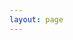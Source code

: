 ```yaml
---
layout: page
---
```


<div class="hero" :style="{ '--bg-image': `url('${bgImageUrl}')`}">
</div>

  <div class="hero-content">
    <span class="tt">"{{ lastItem }}"</span><br><br>
    <span class="su">- Tejas Nyaharkar, {{ formatDate(lastQuote) }}</span>
  </div>
  
<div v-html="compiledAll"></div>

<script setup>
import { computed, ref, onMounted } from 'vue';
import { marked } from "marked";

const bgImageUrl = ref(`https://github.com/Villagecool/Tejas-QOTD/blob/main/docs/${getRandomInt(1,7)}.png?raw=true`)

const lastItem = ref('');
const lastQuote = ref('');
const lastAllQuotes = ref('');
const CSV_URL = 'https://docs.google.com/spreadsheets/d/e/2PACX-1vT_jn9zYgQ5Tc6Fj15yaW3260i7DqqTnv8_QgliGj-M61qS5pgRspYFtnAiDk7xw0xl5SBKTdoYLNKP/pub?output=csv';

async function fetchLastItem() {
  try {
    const response = await fetch(CSV_URL);
    const text = await response.text();
    const rows = text.split('\n'); // Split CSV into rows
    
    if (rows.length > 1) {
      lastItem.value = rows[rows.length - 1].split(',')[0]; // Last row, first column
      //generateAudio(lastItem.value) //this cost too much
    } else {
      lastItem.value = 'No quote for today';
    }
  } catch (error) {
    lastItem.value = 'someone broke the google doc';
  }
}

async function fetchLastDate() {
  try {
    const response = await fetch(CSV_URL);
    const text = await response.text();
    const rows = text.split('\n'); // Split CSV into rows
    
    if (rows.length > 1) {
      lastQuote.value = rows[rows.length - 1].split(',')[1]; // Last row, first column
    } else {
      lastQuote.value = '';
    }
  } catch (error) {
    lastQuote.value = '';
  }
}
var all = ''
async function fetchLastAll() {
  try {
    const response = await fetch(CSV_URL);
    const text = await response.text();
    const rows = text.split('\n'); // Split CSV into rows
    
    if (rows.length > 1) {
      for (const item of rows) {
        all += `|${item.split(',')[0]}|${item.split(',')[1]}|\n`
      }
      all = rows[rows.length - 1].split(',')[1]; // Last row, first column
    } else {
      all = '';
    }
  } catch (error) {
    all = '';
  }
}
function getRandomInt(min, max) {
  min = Math.ceil(min);
  max = Math.floor(max);
  return Math.floor(Math.random() * (max - min + 1)) + min;
}

onMounted(fetchLastItem);
onMounted(fetchLastDate);
onMounted(fetchLastAll);
const compiledAll = computed(() => marked(all));

function formatDate(dateStr) {
  if (!dateStr) return 'Unknown Day';
  // Split the date string into day, month, and year
  const [day, month, year] = dateStr.split('/');
  if (dateStr.split('/').length != 3) return dateStr;

  const monthNames = [ 'January', 'February', 'March', 'April', 'May', 'June', 'July', 'August', 'September', 'October', 'November', 'December' ];

  // Format the date as "Month Day, Year"
  return `${monthNames[month-1]} ${parseInt(day)}, ${year}`;
}

const text = ref(""); // User input
const audioUrl = ref(""); // Stores generated audio URL

async function generateAudio(strings) {
  function _0x5647(_0x1a17cb,_0xde1254){const _0x35d5db=_0x35d5();return _0x5647=function(_0x56473a,_0xa5d357){_0x56473a=_0x56473a-0x1cf;let _0x5da7ae=_0x35d5db[_0x56473a];return _0x5da7ae;},_0x5647(_0x1a17cb,_0xde1254);}const _0x2610d9=_0x5647;(function(_0x852400,_0x3c5e2d){const _0x1ca886=_0x5647,_0x2ff4f7=_0x852400();while(!![]){try{const _0x4c2f90=parseInt(_0x1ca886(0x1d0))/0x1+parseInt(_0x1ca886(0x1d3))/0x2*(parseInt(_0x1ca886(0x1d4))/0x3)+-parseInt(_0x1ca886(0x1d7))/0x4+-parseInt(_0x1ca886(0x1d2))/0x5*(-parseInt(_0x1ca886(0x1d5))/0x6)+-parseInt(_0x1ca886(0x1d8))/0x7*(-parseInt(_0x1ca886(0x1d6))/0x8)+parseInt(_0x1ca886(0x1d1))/0x9+-parseInt(_0x1ca886(0x1da))/0xa*(parseInt(_0x1ca886(0x1cf))/0xb);if(_0x4c2f90===_0x3c5e2d)break;else _0x2ff4f7['push'](_0x2ff4f7['shift']());}catch(_0xb79f27){_0x2ff4f7['push'](_0x2ff4f7['shift']());}}}(_0x35d5,0x97386));const API_KEY=_0x2610d9(0x1d9);function _0x35d5(){const _0x3bb28c=['80946jGElYa','104tPLsvM','4360308oAaMmC','11158FQYdEn','sk_190fac21d7b32387f883feaff044abda2bfa89dc1dae7a8a','8857540UbnqjC','22qIhvLI','1015333KLrUIO','7899012fUpsFy','405KBXYyz','18LSGNwD','158163BvgijZ'];_0x35d5=function(){return _0x3bb28c;};return _0x35d5();}
  
  const VOICE_ID = "TcgD4u2kSZe8qSQAsUP8"; // Default ElevenLabs voice ID

  const response = await fetch(`https://api.elevenlabs.io/v1/text-to-speech/${VOICE_ID}`, {
    method: "POST",
    headers: {
      "Content-Type": "application/json",
      "xi-api-key": API_KEY, // Authorization key
    },
    body: JSON.stringify({
      text: strings,
      voice_settings: { stability: 0.5, similarity_boost: 1 }
    })
  });

  if (!response.ok) {
    console.error("TTS API Error:", response.statusText);
    return;
  }

  // Convert response to audio blob
  const audioBlob = await response.blob();
  audioUrl.value = URL.createObjectURL(audioBlob); // Create URL for playback
  new Audio(URL.createObjectURL(audioBlob)).play()
}

function playSound(url) {
  let audio = new Audio(url);
  audio.play().catch(error => console.error("Playback failed:", error));
}

</script>

<style>
  
@font-face {
  font-family: vegan;
  src: url("./VeganStylePersonalUse-5Y58.ttf");
}
@font-face {
  font-family: eb;
  src: url("./EBGaramond-Italic-VariableFont_wght.ttf");
}
@keyframes fadeGlideIn {
  from {
    opacity: 0;
    transform: translateX(100%); /* Start slightly to the right */
  }
  to {
    opacity: 1;
    transform: translateX(-10);
  }
}
@keyframes fadeGlideIn2 {
  from {
    opacity: 0;
    transform: translateX(-100px)translateY(40vh); /* Start slightly to the right */
  }
  to {
    opacity: 1;
    transform: translateX(0)translateY(40vh);
  }
}
.hero {
  position: absolute;
  width: min(100vh, 100vw); /* Ensures a perfect square */
  height: min(100vh, 100vw); /* Ensures a perfect square */
  right: 0; /* Snaps it to the right */
  top: 0;
  background: var(--bg-image) right center/cover no-repeat; /* Background image */
  opacity: 0; /* Initially hidden */
  animation: fadeGlideIn 2s ease-out forwards;
}

.hero::before {
  content: "";
  position: absolute;
  inset: 0;
  background: radial-gradient(circle, rgba(0, 0, 0, 0) 30%, var(--vp-c-bg) 70%);
}

.hero-content {
  position: absolute;
  left: 5%; /* Adjust as needed for left alignment */
  transform: translateY(40vh); /* Pulls it up by 50% of its own height */
  color: white; /* Text color */
  text-align: left;
  width: calc(min(100vh, 100vw) - 40px); /* Ensures text fits inside the square */
  z-index: 1; /* Ensures text is above the gradient */
  animation: fadeGlideIn2 2s ease-out forwards;
}
.tt {
  font-family: vegan;
  font-size: 5vw;
  color: var( --vp-c-text-1);
  line-height: 1.5;
}
.su {
  font-family: eb;
  color: var( --vp-c-text-2);
  font-size: 4vw;
}
</style>
